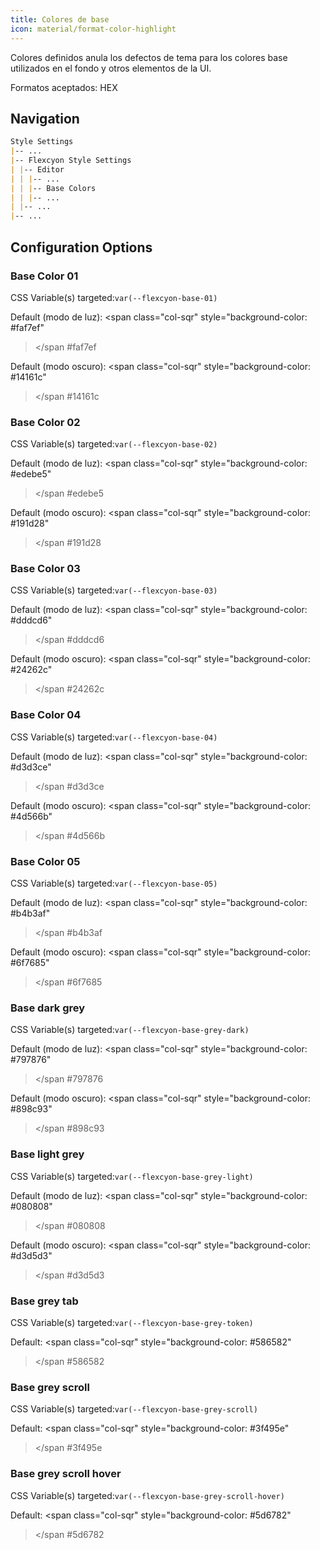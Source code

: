 ```yaml
---
title: Colores de base
icon: material/format-color-highlight
---
```


Colores definidos anula los defectos de tema para los colores base utilizados en el fondo
y otros elementos de la UI.

Formatos aceptados: HEX

## Navigation

```md
Style Settings
|-- ...
|-- Flexcyon Style Settings
| |-- Editor
| | |-- ...
| | |-- Base Colors
| | |-- ...
| |-- ...
|-- ...
```

## Configuration Options

### Base Color 01

CSS Variable(s) targeted:`var(--flexcyon-base-01)`

Default (modo de luz):
<span class="col-sqr" style="background-color: #faf7ef"

> </span
> #faf7ef

Default (modo oscuro):
<span class="col-sqr" style="background-color: #14161c"

> </span
> #14161c

### Base Color 02

CSS Variable(s) targeted:`var(--flexcyon-base-02)`

Default (modo de luz):
<span class="col-sqr" style="background-color: #edebe5"

> </span
> #edebe5

Default (modo oscuro):
<span class="col-sqr" style="background-color: #191d28"

> </span
> #191d28

### Base Color 03

CSS Variable(s) targeted:`var(--flexcyon-base-03)`

Default (modo de luz):
<span class="col-sqr" style="background-color: #dddcd6"

> </span
> #dddcd6

Default (modo oscuro):
<span class="col-sqr" style="background-color: #24262c"

> </span
> #24262c

### Base Color 04

CSS Variable(s) targeted:`var(--flexcyon-base-04)`

Default (modo de luz):
<span class="col-sqr" style="background-color: #d3d3ce"

> </span
> #d3d3ce

Default (modo oscuro):
<span class="col-sqr" style="background-color: #4d566b"

> </span
> #4d566b

### Base Color 05

CSS Variable(s) targeted:`var(--flexcyon-base-05)`

Default (modo de luz):
<span class="col-sqr" style="background-color: #b4b3af"

> </span
> #b4b3af

Default (modo oscuro):
<span class="col-sqr" style="background-color: #6f7685"

> </span
> #6f7685

### Base dark grey

CSS Variable(s) targeted:`var(--flexcyon-base-grey-dark)`

Default (modo de luz):
<span class="col-sqr" style="background-color: #797876"

> </span
> #797876

Default (modo oscuro):
<span class="col-sqr" style="background-color: #898c93"

> </span
> #898c93

### Base light grey

CSS Variable(s) targeted:`var(--flexcyon-base-grey-light)`

Default (modo de luz):
<span class="col-sqr" style="background-color: #080808"

> </span
> #080808

Default (modo oscuro):
<span class="col-sqr" style="background-color: #d3d5d3"

> </span
> #d3d5d3

### Base grey tab

CSS Variable(s) targeted:`var(--flexcyon-base-grey-token)`

Default:
<span class="col-sqr" style="background-color: #586582"

> </span
> #586582

### Base grey scroll

CSS Variable(s) targeted:`var(--flexcyon-base-grey-scroll)`

Default:
<span class="col-sqr" style="background-color: #3f495e"

> </span
> #3f495e

### Base grey scroll hover

CSS Variable(s) targeted:`var(--flexcyon-base-grey-scroll-hover)`

Default:
<span class="col-sqr" style="background-color: #5d6782"

> </span
> #5d6782
